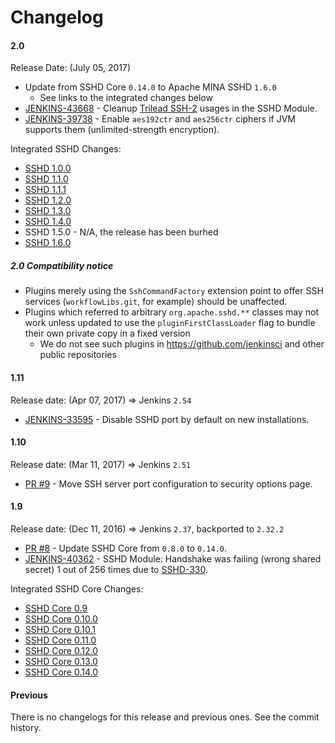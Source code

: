 Changelog
====

#### 2.0

Release Date: (July 05, 2017)

* Update from SSHD Core `0.14.0` to Apache MINA SSHD `1.6.0`
  * See links to the integrated changes below
* [JENKINS-43668](https://issues.jenkins-ci.org/browse/JENKINS-43668) - 
Cleanup [Trilead SSH-2](https://github.com/jenkinsci/trilead-ssh2) usages in the SSHD Module.
* [JENKINS-39738](https://issues.jenkins-ci.org/browse/JENKINS-39738) -
Enable `aes192ctr` and `aes256ctr` ciphers if JVM supports them (unlimited-strength encryption).

Integrated SSHD Changes:

* [SSHD 1.0.0](https://issues.apache.org/jira/secure/ReleaseNote.jspa?version=12323302&styleName=&projectId=12310849)
* [SSHD 1.1.0](https://issues.apache.org/jira/secure/ReleaseNote.jspa?version=12333293&styleName=&projectId=12310849)
* [SSHD 1.1.1](https://issues.apache.org/jira/secure/ReleaseNote.jspa?version=12335067&styleName=&projectId=12310849)
* [SSHD 1.2.0](https://issues.apache.org/jira/secure/ReleaseNote.jspa?version=12334702&styleName=&projectId=12310849)
* [SSHD 1.3.0](https://issues.apache.org/jira/secure/ReleaseNote.jspa?version=12335499&styleName=&projectId=12310849)
* [SSHD 1.4.0](https://issues.apache.org/jira/secure/ReleaseNote.jspa?version=12338322&styleName=&projectId=12310849)
* SSHD 1.5.0 - N/A, the release has been burhed
* [SSHD 1.6.0](https://issues.apache.org/jira/secure/ReleaseNote.jspa?version=12340583&styleName=&projectId=12310849)

##### 2.0 Compatibility notice

* Plugins merely using the `SshCommandFactory` extension point to offer SSH services (`workflowLibs.git`, for example) should be unaffected.
* Plugins which referred to arbitrary `org.apache.sshd.**` classes may not work unless updated to use the `pluginFirstClassLoader` flag to bundle their own private copy in a fixed version
  * We do not see such plugins in https://github.com/jenkinsci and other public repositories

#### 1.11

Release date: (Apr 07, 2017) => Jenkins `2.54`

* [JENKINS-33595](https://issues.jenkins-ci.org/browse/JENKINS-33595) -
Disable SSHD port by default on new installations.

#### 1.10

Release date: (Mar 11, 2017) => Jenkins `2.51`

* [PR #9](https://github.com/jenkinsci/sshd-module/pull/9) - 
Move SSH server port configuration to security options page.

#### 1.9

Release date: (Dec 11, 2016) => Jenkins `2.37`, backported to `2.32.2`

* [PR #8](https://github.com/jenkinsci/sshd-module/pull/8) - 
Update SSHD Core from `0.8.0` to `0.14.0`.
* [JENKINS-40362](https://issues.jenkins-ci.org/browse/JENKINS-40362) -
SSHD Module: Handshake was failing (wrong shared secret) 1 out of 256 times due to 
[SSHD-330](https://issues.apache.org/jira/browse/SSHD-330).

Integrated SSHD Core Changes:

* [SSHD Core 0.9](https://issues.apache.org/jira/secure/ReleaseNote.jspa?projectId=12310849&version=12323301)
* [SSHD Core 0.10.0](https://issues.apache.org/jira/secure/ReleaseNote.jspa?projectId=12310849&version=12324784)
* [SSHD Core 0.10.1](https://issues.apache.org/jira/secure/ReleaseNote.jspa?projectId=12310849&version=12326289)
* [SSHD Core 0.11.0](https://issues.apache.org/jira/secure/ReleaseNote.jspa?projectId=12310849&version=12326277)
* [SSHD Core 0.12.0](https://issues.apache.org/jira/secure/ReleaseNote.jspa?projectId=12310849&version=12326775)
* [SSHD Core 0.13.0](https://issues.apache.org/jira/secure/ReleaseNote.jspa?projectId=12310849&version=12327342)
* [SSHD Core 0.14.0](https://issues.apache.org/jira/secure/ReleaseNote.jspa?projectId=12310849&version=12329012)

#### Previous

There is no changelogs for this release and previous ones. 
See the commit history.
